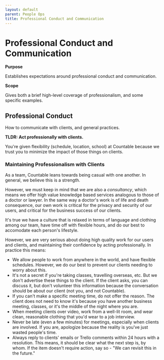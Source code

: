 ```yaml
---
layout: default
parent: People Ops
title: Professional Conduct and Communication
---
```


# Professional Conduct and Communication

**Purpose**

Establishes expectations around professional conduct and communication.

**Scope**

Gives both a brief high-level coverage of professionalism, and some specific examples. 

## Professional Conduct

How to communicate with clients, and general practices. 

**TLDR: Act professionally with clients.** 

You're given flexibility (schedule, location, school) at Countable because we trust you to minimize the impact of those things on clients.

### Maintaining Professionalism with Clients

As a team, Countable leans towards being casual with one another. In general, we believe this is a strength. 

However, we must keep in mind
that we are also a *consultancy*, which means we offer high value
knowledge based services analogous to those of a doctor or lawyer. In
the same way a doctor's work is of life and death consequence, our own
work is critical for the privacy and security of our users, and critical
for the business success of our clients.

It's true we have a culture that is relaxed in terms of language and
clothing among our team, have time off with flexible hours, and do our
best to accomodate each person's lifestyle.

However, we are very serious about doing high quality work for our users
and clients, and maintaining their confidence by acting professionally.
In practice this means:

  - We allow people to work from anywhere in the world, and have
    flexible schedules. However, we do our best to prevent our clients
    needing to worry about this.
  - It's not a secret if you're taking classes, travelling overseas,
    etc. But we don't advertise these things to the client. If the
    client asks, you can discuss it, but don't volunteer this
    information because the conversation should be about our client (not
    you, and not Countable).
  - If you can't make a specific meeting time, do not offer the reason.
    The client does not need to know it's because you have another
    business meeting, classes, or it's the middle of the night where you
    are.
  - When meeting clients over video, work from a well-lit room, and wear
    clean, reasonable clothing that you'd wear to a job interview.
  - Never be late (even a few minutes) for meetings, especially when
    clients are involved. If you are, apologize because the reality is
    you've just wasted people's time.
  - Always reply to clients' emails or Trello comments within 24 hours
    with a resolution. This means, it should be clear what the next step
    is, by whom. If the item doesn't require action, say so - "We can
    revisit this in the future."